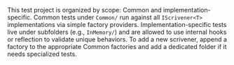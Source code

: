 This test project is organized by scope: Common and implementation-specific. Common tests under `Common/` run against all `IScrivener<T>` implementations via simple factory providers. Implementation-specific tests live under subfolders (e.g., `InMemory/`) and are allowed to use internal hooks or reflection to validate unique behaviors. To add a new scrivener, append a factory to the appropriate Common factories and add a dedicated folder if it needs specialized tests.

